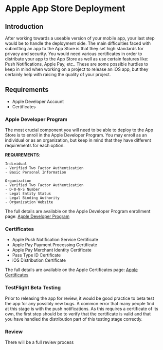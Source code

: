 # Apple App Store Deployment

## Introduction
After working towards a useable version of your mobile app, your last step would be to handle the deployment side. The main difficulties faced with submitting an app to the App Store is that they set high standards for privacy and security. You would need various certificates in order to distribute your app to the App Store as well as use certain features like: Push Notifications, Apple Pay, etc.. These are some possible hurdles to keep in mind when working on a project to release an iOS app, but they certainly help with raising the quality of your project.

## Requirements
- Apple Developer Account
- Certificates
<!-- TODO -->


### Apple Developer Program
The most crucial component you will need to be able to deploy to the App Store is to enroll in the Apple Developer Program. You may enroll as an individual or as an organization, but keep in mind that they have different requirements for each option.


**REQUIREMENTS**:

    Individual
    - Verified Two Factor Authentication
    - Basic Personal Information

    Organization
    - Verified Two Factor Authentication
    - D-U-N-S Number
    - Legal Entity Status
    - Legal Binding Authority
    - Organization Website

The full details are available on the Apple Developer Program enrollment page: [Apple Developer Program](https://developer.apple.com/programs/enroll/)
    

### Certificates
- Apple Push Notification Service Certificate
- Apple Pay Payment Processing Certificate
- Apple Pay Merchant Identity Certificate
- Pass Type ID Certificate
- iOS Distribution Certificate

The full details are available on the Apple Certificates page: 
[Apple Certificates](https://developer.apple.com/support/certificates/)


### TestFlight Beta Testing
Prior to releasing the app for review, it would be good practice to beta test the app
for any possibly new bugs. A common error that many people find at this stage is with the push notifications. As this requires a certificate of its own, the first step should be to verify that the certificate is valid and that you have handled the distribution part of this testing stage correctly.
<!-- TODO? More Examples? More Explanation? -->

### Review 
There will be a full review process
<!-- TODO -->
